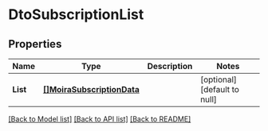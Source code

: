 # DtoSubscriptionList

## Properties
Name | Type | Description | Notes
------------ | ------------- | ------------- | -------------
**List** | [**[]MoiraSubscriptionData**](moira.SubscriptionData.md) |  | [optional] [default to null]

[[Back to Model list]](../README.md#documentation-for-models) [[Back to API list]](../README.md#documentation-for-api-endpoints) [[Back to README]](../README.md)


